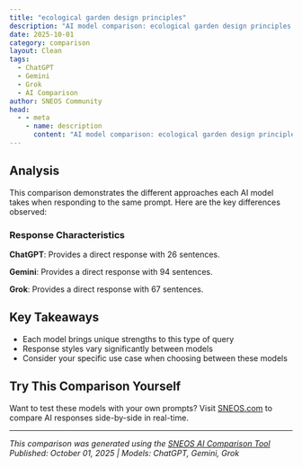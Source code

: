 ```yaml
---
title: "ecological garden design principles"
description: "AI model comparison: ecological garden design principles..."
date: 2025-10-01
category: comparison
layout: Clean
tags:
  - ChatGPT
  - Gemini
  - Grok
  - AI Comparison
author: SNEOS Community
head:
  - - meta
    - name: description
      content: "AI model comparison: ecological garden design principles..."
---
```


<ChatComparison
  title="ecological garden design principles"
  prompt="ecological garden design principles"
  :responses='{
    "ChatGPT": "Ecological garden design principles focus on creating sustainable, biodiversity-friendly, and environmentally harmonious garden spaces. These principles emphasize working with nature rather than against it, promoting healthy ecosystems, conserving resources, and enhancing the natural environment. Key principles include:\n\n1. **Native Plant Selection**  \n   Use native plants adapted to the local climate, soil, and wildlife. They require less water and maintenance, support local pollinators, and enhance biodiversity.\n\n2. **Biodiversity Enhancement**  \n   Incorporate a variety of plant species, including trees, shrubs, perennials, and groundcovers, to create habitat diversity and attract beneficial insects, birds, and other wildlife.\n\n3. **Soil Health and Conservation**  \n   Preserve and improve soil structure by minimizing disturbance, using organic mulches, adding compost, and avoiding synthetic chemicals. Healthy soil supports robust plant growth and carbon sequestration.\n\n4. **Water Conservation and Management**  \n   Design gardens to reduce water use through rainwater harvesting, efficient irrigation (drip systems), and drought-tolerant plants. Use swales, rain gardens, or bioswales to manage runoff and improve infiltration.\n\n5. **Energy Efficiency**  \n   Use design elements like plant placement to provide natural shading and windbreaks, reducing heating and cooling needs around buildings.\n\n6. **Integration with Local Ecosystems**  \n   Design gardens to connect with surrounding ecosystems, creating corridors for wildlife movement and enhancing ecological resilience.\n\n7. **Use of Permaculture Principles**  \n   Mimic natural ecosystems organization and processes, emphasizing closed nutrient cycles, companion planting, and multifunctional landscape features.\n\n8. **Waste Reduction and Recycling**  \n   Practice composting of garden and kitchen waste and reuse materials to reduce waste going to landfill.\n\n9. **Minimal Chemical Use**  \n   Avoid pesticides, herbicides, and synthetic fertilizers to protect soil and water quality and maintain a healthy garden ecosystem.\n\n10. **Adaptation and Resilience**  \n    Design with climate adaptability in mind by selecting resilient species and creating microclimates to withstand weather extremes.\n\nBy applying these principles, ecological garden design fosters sustainable gardens that support environmental health, conserve resources, and provide aesthetic and functional benefits.",
    "Gemini": "Ecological garden design principles aim to create gardens that mimic natural ecosystems, promoting biodiversity, sustainability, and resilience. They focus on integrating the garden with its surrounding environment, supporting local flora and fauna, and minimizing negative impacts. Here\u0027s a breakdown of key principles:\n\n**1. Understanding the Site \u0026 Context:**\n\n*   **Site Analysis:**  This is fundamental. Assess:\n    *   **Sunlight:**  How much sun does each area receive?\n    *   **Soil:** Type, pH, drainage, existing nutrients, compaction.  Test your soil!\n    *   **Water:** Drainage patterns, water sources (rain, groundwater), existing irrigation.\n    *   **Wind:**  Direction, strength, potential for windburn.\n    *   **Existing Vegetation:**  Identify existing plants (native or invasive), their health, and their role in the ecosystem.\n    *   **Topography:**  Slopes, contours, and their impact on drainage and erosion.\n    *   **Climate:**  Microclimates (frost pockets, sheltered areas), rainfall patterns, growing season length.\n    *   **Surrounding Landscape:**  What are the natural habitats nearby? How can the garden connect to them?  Consider adjacent land use and potential impacts (pesticide drift, pollution).\n*   **Context Matters:** The garden shouldn\u0027t exist in isolation. Consider:\n    *   **Watershed:**  Understand how the garden impacts water runoff and potential pollution.\n    *   **Wildlife Corridors:**  Can the garden provide habitat and connections for wildlife movement?\n    *   **Neighborhood:**  How does the garden relate to the surrounding community?  Can it contribute to local ecology?\n\n**2. Supporting Biodiversity:**\n\n*   **Plant Selection:  Native Plants are Key:**\n    *   Prioritize native plants appropriate to the specific site conditions.  Natives are adapted to the local climate and soil, and they provide essential food and habitat for native insects, birds, and other animals.\n    *   Avoid invasive species.  Remove existing invasive plants and choose alternatives.\n    *   Consider a variety of plant types: trees, shrubs, perennials, groundcovers, grasses, vines. This creates diverse habitats.\n    *   Choose plants with different bloom times to provide a continuous food source for pollinators throughout the growing season.\n*   **Habitat Creation:**\n    *   **Water Sources:**  Include bird baths, ponds (even small ones), rain gardens.\n    *   **Shelter:**  Leave brush piles, create rock piles, plant dense shrubs, provide nesting boxes for birds and insects.\n    *   **Food Sources:**  Beyond flowers, plant berry-producing shrubs, seed-bearing plants, and host plants for caterpillars.\n    *   **Pollinator Gardens:** Design specifically to attract and support bees, butterflies, moths, hummingbirds, and other pollinators.\n*   **Reduce or Eliminate Pesticides and Herbicides:**  These chemicals harm beneficial insects and other wildlife.  Use integrated pest management (IPM) techniques.\n\n**3. Soil Health and Fertility:**\n\n*   **Healthy Soil is the Foundation:**  Ecological gardens prioritize soil health.\n*   **Composting:**  Compost kitchen scraps and yard waste to create nutrient-rich soil amendments.\n*   **Cover Cropping:**  Plant cover crops (e.g., clover, rye) in the off-season to improve soil structure, suppress weeds, and add nitrogen to the soil.\n*   **Mulching:**  Use organic mulches (wood chips, shredded leaves, straw) to suppress weeds, retain moisture, regulate soil temperature, and break down to enrich the soil.\n*   **Avoid Tilling:**  Tilling disrupts soil structure, kills beneficial organisms, and releases carbon into the atmosphere.  Consider no-till or low-till methods.\n*   **Soil Food Web:** Encourage a healthy soil food web (bacteria, fungi, nematodes, protozoa) by providing organic matter and avoiding harmful chemicals.\n*   **Mycorrhizae:**  These beneficial fungi form symbiotic relationships with plant roots, improving nutrient and water uptake.  Protect mycorrhizal networks by avoiding tillage and using organic practices.\n\n**4. Water Conservation:**\n\n*   **Xeriscaping:**  Design with drought-tolerant plants to minimize water use.\n*   **Rainwater Harvesting:**  Collect rainwater in rain barrels or cisterns for irrigation.\n*   **Rain Gardens:**  Depressions in the landscape designed to capture and filter rainwater runoff.\n*   **Efficient Irrigation:**  Use drip irrigation or soaker hoses to deliver water directly to plant roots. Water deeply and infrequently to encourage deep root growth.\n*   **Mulch:**  Retains soil moisture.\n*   **Group Plants by Water Needs:**  Place plants with similar water requirements together to avoid overwatering some and underwatering others.\n\n**5. Energy Efficiency:**\n\n*   **Reduce Lawn Area:** Lawns require significant inputs of water, fertilizer, and energy for mowing.  Replace lawn with native groundcovers, meadows, or other low-maintenance plantings.\n*   **Plant Trees for Shade:**  Shade trees can reduce cooling costs in the summer.\n*   **Use Recycled or Locally Sourced Materials:**  Choose materials for paths, patios, and other structures that have a low embodied energy.\n*   **Compost:** Reduces the need for purchased fertilizers.\n*   **Manual Tools:** Use hand tools instead of power tools whenever possible.\n\n**6. Integrated Pest Management (IPM):**\n\n*   **Prevention is Key:**  Healthy plants are more resistant to pests and diseases.  Provide good soil, proper watering, and adequate sunlight.\n*   **Monitor Regularly:**  Check plants for signs of pests or diseases.\n*   **Identify Pests Accurately:**  Knowing the specific pest allows you to choose the most effective and least harmful control methods.\n*   **Use Least Toxic Methods First:**  Start with cultural controls (hand-picking, removing infested plant parts), biological controls (introducing beneficial insects), and physical barriers (row covers).\n*   **As a Last Resort:**  Use pesticides only when necessary, and choose the least toxic option available.\n\n**7. Mimicking Natural Processes:**\n\n*   **Succession:** Allow the garden to evolve over time, mimicking the natural process of ecological succession.  Don\u0027t try to control everything.\n*   **Nutrient Cycling:**  Promote nutrient cycling by composting, mulching, and using cover crops.\n*   **Decomposition:**  Leave some fallen leaves and twigs to decompose and provide habitat for insects and other organisms.\n*   **Natural Disturbance:**  Understand that natural disturbances (wind, rain, fire) are part of the ecosystem.  Design the garden to be resilient to these disturbances.\n\n**8.  Aesthetics \u0026 Human Connection:**\n\n*   **Beauty \u0026 Functionality:** An ecological garden can be beautiful and functional.  Design for both ecological health and human enjoyment.\n*   **Observation \u0026 Learning:** Encourage observation and learning about the natural world.  Label plants, provide educational signage, and create opportunities for hands-on experiences.\n*   **Connection to Nature:**  Design the garden to foster a sense of connection to nature.  Create spaces for relaxation, contemplation, and interaction with wildlife.\n*   **Personalization:**  Adapt ecological principles to your own aesthetic preferences and lifestyle.\n*    **Seasonal Interest:**  Consider planning for visual interest throughout the year, utilizing different plant structures, textures, and colors in each season.\n\n**Key Benefits of Ecological Garden Design:**\n\n*   **Increased Biodiversity:**  Supports a wide variety of plants and animals.\n*   **Reduced Environmental Impact:**  Minimizes the use of water, energy, and chemicals.\n*   **Improved Soil Health:**  Creates healthy, fertile soil.\n*   **Enhanced Resilience:**  More resistant to pests, diseases, and climate change.\n*   **Beautiful and Functional Landscapes:** Creates aesthetically pleasing and useful spaces.\n*   **Educational Opportunities:**  Provides opportunities to learn about the natural world.\n*   **Human Well-being:**  Promotes a sense of connection to nature and enhances mental and physical health.\n\nBy applying these principles, you can create a garden that is not only beautiful and functional but also contributes to the health and well-being of the planet.  Remember that ecological gardening is an ongoing process of learning, adapting, and refining your practices.  Observe your garden, experiment with different techniques, and learn from your mistakes.\n",
    "Grok": "Ecological garden design is a sustainable approach to gardening that mimics natural ecosystems, emphasizing harmony with the environment, biodiversity, and minimal human intervention. It aims to create self-sustaining landscapes that support local wildlife, conserve resources, and promote ecological balance. Below are the key principles of ecological garden design:\n\n### 1. **Work with Nature, Not Against It**\n   - Observe and mimic natural processes and patterns, such as water cycles, soil-building, and plant succession.\n   - Design with the local climate, topography, and existing ecosystems in mind to reduce the need for artificial inputs like irrigation or fertilizers.\n\n   **Example:** Use contour planting on slopes to prevent erosion and mimic natural water flow.\n\n---\n\n### 2. **Promote Biodiversity**\n   - Plant a variety of native and adaptive species to support a wide range of pollinators, birds, insects, and other wildlife.\n   - Create diverse habitats, such as meadows, woodlands, ponds, and hedgerows, to encourage ecological balance and resilience.\n   - Avoid monocultures, as they are more susceptible to pests and diseases.\n\n   **Example:** Include flowering plants with staggered bloom times to provide a year-round food source for pollinators.\n\n---\n\n### 3. **Use Native and Regionally Adapted Plants**\n   - Choose plants that are naturally suited to the local climate, soil, and water conditions to minimize maintenance and resource use.\n   - Native plants are often more resilient to local pests and diseases and provide better support for indigenous wildlife.\n\n   **Example:** Replace invasive exotic species with native grasses or wildflowers that thrive in your area.\n\n---\n\n### 4. **Minimize Resource Use**\n   - Conserve water by using drought-tolerant plants, mulching, and rainwater harvesting systems like rain gardens or barrels.\n   - Reduce energy consumption by minimizing the use of powered tools and artificial lighting.\n   - Reuse and recycle materials, such as using fallen branches for borders or compost for soil enrichment.\n\n   **Example:** Install drip irrigation or soaker hoses to deliver water directly to plant roots, reducing waste.\n\n---\n\n### 5. **Build Healthy Soil**\n   - Focus on soil health as the foundation of a thriving garden. Use composting, cover crops, and minimal tilling to maintain soil fertility and structure.\n   - Avoid synthetic fertilizers and pesticides that can harm beneficial soil organisms and disrupt natural cycles.\n\n   **Example:** Add organic matter like compost or manure to improve soil texture and nutrient content naturally.\n\n---\n\n### 6. **Integrate Water Conservation Features**\n   - Design landscapes to capture, store, and slowly release water, reducing runoff and erosion.\n   - Incorporate features like swales, bioswales, or permeable paving to manage stormwater and recharge groundwater.\n\n   **Example:** Create a rain garden in low-lying areas to absorb excess water and support wetland-loving plants.\n\n---\n\n### 7. **Encourage Natural Pest Control**\n   - Foster a balanced ecosystem where predators like ladybugs, birds, and bats control pest populations naturally.\n   - Use companion planting to deter pests (e.g., marigolds to repel nematodes) and attract beneficial insects.\n\n   **Example:** Install birdhouses or bat boxes to encourage natural predators of garden pests.\n\n---\n\n### 8. **Create Multi-Functional Elements**\n   - Design garden elements to serve multiple purposes, such as aesthetics, food production, and wildlife habitat.\n   - Use edible landscaping (fruit trees, berry bushes) to combine beauty with functionality.\n\n   **Example:** Plant a hedge that acts as a windbreak, provides privacy, and offers berries for birds and humans.\n\n---\n\n### 9. **Plan for Long-Term Sustainability**\n   - Design with succession in mind, allowing the garden to evolve naturally over time.\n   - Choose durable materials and plants that require minimal upkeep to reduce long-term maintenance.\n\n   **Example:** Plant self-seeding annuals or perennials that regenerate without replanting.\n\n---\n\n### 10. **Educate and Connect with the Community**\n   - Use the garden as a tool to teach others about ecological principles and sustainable practices.\n   - Share seeds, plants, and knowledge with neighbors to build a network of ecological gardens.\n\n   **Example:** Host a workshop on composting or native plant gardening to inspire others.\n\n---\n\n### 11. **Reduce Waste and Pollution**\n   - Avoid chemical inputs that can harm the environment, such as synthetic fertilizers, herbicides, and pesticides.\n   - Compost organic waste to recycle nutrients back into the garden.\n   - Choose biodegradable or recycled materials for hardscaping (e.g., paths, trellises).\n\n   **Example:** Use vinegar or manual weeding instead of chemical herbicides to control unwanted plants.\n\n---\n\n### 12. **Respect and Enhance Local Ecosystems**\n   - Protect existing natural features like mature trees, wetlands, or rock formations when designing the garden.\n   - Connect your garden to nearby ecosystems by creating wildlife corridors (e.g., hedgerows or greenways) to facilitate animal movement.\n\n   **Example:** Leave fallen logs or leaf piles in certain areas to provide habitat for insects and small mammals.\n\n---\n\n### Benefits of Ecological Garden Design\n- Enhances biodiversity and supports local wildlife.\n- Reduces environmental impact through resource conservation.\n- Lowers maintenance costs and effort over time.\n- Creates resilient, adaptable landscapes that withstand climate changes.\n- Improves mental and physical well-being by fostering a connection with nature.\n\nBy applying these principles, an ecological garden can become a thriving, self-regulating system that benefits both the environment and the gardener. If you\u0027re starting a project, begin by assessing your site (climate, soil, sunlight, water availability) and researching native species and local ecological conditions to tailor your design effectively."
  }'
  published-date="18:39"
/>

## Analysis

This comparison demonstrates the different approaches each AI model takes when responding to the same prompt. Here are the key differences observed:

### Response Characteristics

**ChatGPT**: Provides a direct response with 26 sentences. 

**Gemini**: Provides a direct response with 94 sentences. 

**Grok**: Provides a direct response with 67 sentences. 

## Key Takeaways

- Each model brings unique strengths to this type of query
- Response styles vary significantly between models
- Consider your specific use case when choosing between these models

## Try This Comparison Yourself

Want to test these models with your own prompts? Visit [SNEOS.com](https://sneos.com) to compare AI responses side-by-side in real-time.

---

*This comparison was generated using the [SNEOS AI Comparison Tool](https://sneos.com)*
*Published: October 01, 2025 | Models: ChatGPT, Gemini, Grok*
